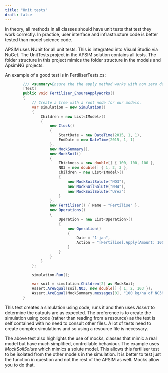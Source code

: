 ```yaml
---
title: "Unit tests"
draft: false
---
```


In theory, all methods in all classes should have unit tests that test they work correctly. In practice, user interface and infrastructure code is better tested than model science code.

APSIM uses NUnit for all unit tests. This is integrated into Visual Studio via NuGet. The UnitTests project in the APSIM solution contains all tests. The folder structure in this project mimics the folder structure in the models and ApsimNG projects.

An example of a good test is in FertiliserTests.cs:

```c#
        /// <summary>Ensure the the apply method works with non zero depth.</summary>
        [Test]
        public void Fertiliser_EnsureApplyWorks()
        {
            // Create a tree with a root node for our models.
            var simulation = new Simulation()
            {
                Children = new List<IModel>()
                {
                    new Clock()
                    {
                        StartDate = new DateTime(2015, 1, 1),
                        EndDate = new DateTime(2015, 1, 1)
                    },
                    new MockSummary(),
                    new MockSoil()
                    {
                        Thickness = new double[] { 100, 100, 100 },
                        NO3 = new double[] { 1, 2, 3 },
                        Children = new List<IModel>()
                        {
                            new MockSoilSolute("NO3"),
                            new MockSoilSolute("NH4"),
                            new MockSoilSolute("Urea")
                        }
                    },
                    new Fertiliser() { Name = "Fertilise" },
                    new Operations()
                    {
                        Operation = new List<Operation>()
                        {
                            new Operation()
                            {
                                Date = "1-jan",
                                Action = "[Fertilise].Apply(Amount: 100, Type:Fertiliser.Types.NO3N, Depth:300)"
                            }
                        }
                    }
                }
            };

            simulation.Run();

            var soil = simulation.Children[2] as MockSoil;
            Assert.AreEqual(soil.NO3, new double[] { 1, 2, 103 });
            Assert.AreEqual(MockSummary.messages[0], "100 kg/ha of NO3N added at depth 300 layer 3");
        }
```
This test creates a simulation using code, runs it and then uses *Assert* to determine the outputs are as expected. The preference is to create the simulation using code (rather than reading from a resource) as the test is self contained with no need to consult other files. A lot of tests need to create complex simulations and so using a resource file is necessary.

The above test also highlights the use of mocks, classes that mimic a real model but have much simplified, controllable behaviour. The example uses *MockSoilSolute* which mimics a solute model. This allows this fertiliser test to be isolated from the other models in the simulation. It is better to test just the function in question and not the rest of the APSIM as well. Mocks allow you to do that.